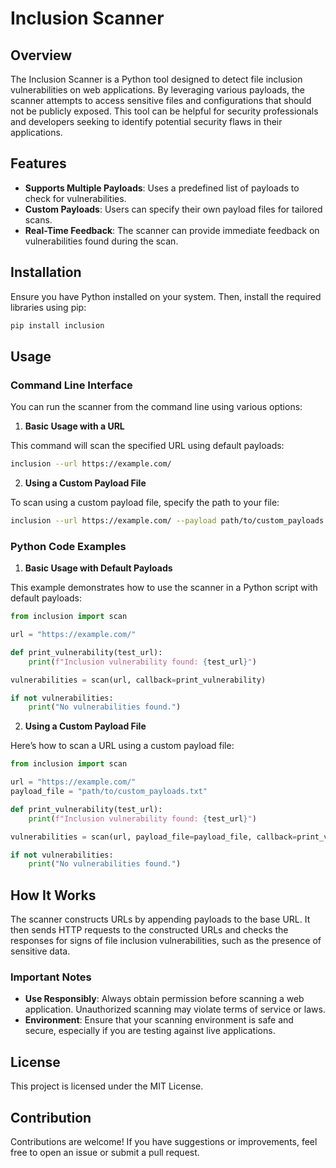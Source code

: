 # Inclusion Scanner

## Overview

The Inclusion Scanner is a Python tool designed to detect file inclusion vulnerabilities on web applications. By leveraging various payloads, the scanner attempts to access sensitive files and configurations that should not be publicly exposed. This tool can be helpful for security professionals and developers seeking to identify potential security flaws in their applications.

## Features

- **Supports Multiple Payloads**: Uses a predefined list of payloads to check for vulnerabilities.
- **Custom Payloads**: Users can specify their own payload files for tailored scans.
- **Real-Time Feedback**: The scanner can provide immediate feedback on vulnerabilities found during the scan.

## Installation

Ensure you have Python installed on your system. Then, install the required libraries using pip:

```bash
pip install inclusion
```

## Usage

### Command Line Interface

You can run the scanner from the command line using various options:

1. **Basic Usage with a URL**

This command will scan the specified URL using default payloads:

```bash
inclusion --url https://example.com/
```

2. **Using a Custom Payload File**

To scan using a custom payload file, specify the path to your file:

```bash
inclusion --url https://example.com/ --payload path/to/custom_payloads.txt
```

### Python Code Examples

1. **Basic Usage with Default Payloads**

This example demonstrates how to use the scanner in a Python script with default payloads:

```python
from inclusion import scan

url = "https://example.com/"

def print_vulnerability(test_url):
    print(f"Inclusion vulnerability found: {test_url}")

vulnerabilities = scan(url, callback=print_vulnerability)

if not vulnerabilities:
    print("No vulnerabilities found.")
```

2. **Using a Custom Payload File**

Here’s how to scan a URL using a custom payload file:

```python
from inclusion import scan

url = "https://example.com/"
payload_file = "path/to/custom_payloads.txt"

def print_vulnerability(test_url):
    print(f"Inclusion vulnerability found: {test_url}")

vulnerabilities = scan(url, payload_file=payload_file, callback=print_vulnerability)

if not vulnerabilities:
    print("No vulnerabilities found.")
```

## How It Works

The scanner constructs URLs by appending payloads to the base URL. It then sends HTTP requests to the constructed URLs and checks the responses for signs of file inclusion vulnerabilities, such as the presence of sensitive data. 

### Important Notes

- **Use Responsibly**: Always obtain permission before scanning a web application. Unauthorized scanning may violate terms of service or laws.
- **Environment**: Ensure that your scanning environment is safe and secure, especially if you are testing against live applications.

## License

This project is licensed under the MIT License.

## Contribution

Contributions are welcome! If you have suggestions or improvements, feel free to open an issue or submit a pull request.
